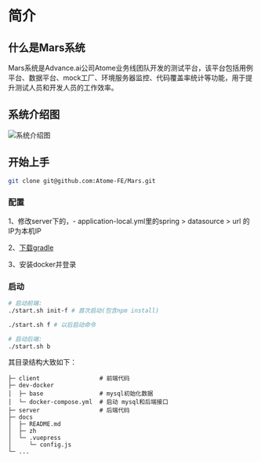 # 简介

## 什么是Mars系统

Mars系统是Advance.ai公司Atome业务线团队开发的测试平台，该平台包括用例平台、数据平台、mock工厂、环境服务器监控、代码覆盖率统计等功能，用于提升测试人员和开发人员的工作效率。

## 系统介绍图

![系统介绍图](https://res.cloudinary.com/dqhbr3uh3/image/upload/v1600502704/mars%E7%B3%BB%E7%BB%9F%E4%BB%8B%E7%BB%8D%E5%9B%BE_b9ev02.png)

## 开始上手

``` bash
git clone git@github.com:Atome-FE/Mars.git
```

### 配置

1、修改server下的，- application-local.yml里的spring > datasource > url 的IP为本机IP

2、[下载gradle](https://www.cnblogs.com/ycyzharry/p/11089016.html)

3、安装docker并登录

### 启动

```bash
# 启动前端:
./start.sh init-f # 首次启动(包含npm install)

./start.sh f # 以后启动命令

# 启动后端:
./start.sh b

```

其目录结构大致如下：

```
├─ client                 # 前端代码
├─ dev-docker
│  ├─ base                # mysql初始化数据
│  └─ docker-compose.yml  # 启动 mysql和后端接口
├─ server                 # 后端代码
├─ docs
│  ├─ README.md
│  ├─ zh
│  └─ .vuepress
│     └─ config.js
└─ ...
```

